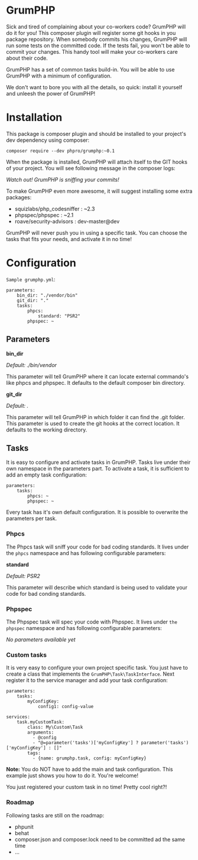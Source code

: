 # GrumPHP
Sick and tired of complaining about your co-workers code? GrumPHP will do it for you!
 This composer plugin will register some git hooks in you package repository.
 When somebody commits his changes, GrumPHP will run some tests on the committed code.
 If the tests fail, you won't be able to commit your changes.
 This handy tool will make your co-workers care about their code.
 
GrumPHP has a set of common tasks build-in. You will be able to use GrumPHP with a minimum of configuration.

We don't want to bore you with all the details, so quick: install it yourself and unleesh the power of GrumPHP!

# Installation

This package is composer plugin and should be installed to your project's dev dependency using composer:

```
composer require --dev phpro/grumphp:~0.1
```

When the package is installed, GrumPHP will attach itself to the GIT hooks of your project. You will see following message in the composer logs:

*Watch out! GrumPHP is sniffing your commits!*

To make GrumPHP even more awesome, it will suggest installing some extra packages:

- squizlabs/php_codesniffer : ~2.3
- phpspec/phpspec : ~2.1
- roave/security-advisors : dev-master@dev

GrumPHP will never push you in using a specific task. You can choose the tasks that fits your needs, and activate it in no time!

# Configuration

`Sample grumphp.yml`:

```
parameters:
    bin_dir: "./vendor/bin"
    git_dir: "."
    tasks:
        phpcs:
            standard: "PSR2"
        phpspec: ~
```

## Parameters
**bin_dir**

*Default: ./bin/vendor*

This parameter will tell GrumPHP where it can locate external commando's like phpcs and phpspec. It defaults to the default composer bin directory.


**git_dir**

*Default: .*

This parameter will tell GrumPHP in which folder it can find the .git folder. This parameter is used to create the git hooks at the correct location. It defaults to the working directory.

## Tasks
It is easy to configure and activate tasks in GrumPHP.
Tasks live under their own namespace in the parameters part.
To activate a task, it is sufficient to add an empty task configuration:

```
parameters:
    tasks:
        phpcs: ~
        phpspec: ~
```

Every task has it's own default configuration. It is possible to overwrite the parameters per task.

### Phpcs

The Phpcs task will sniff your code for bad coding standards. It lives under the `phpcs` namespace and has following configurable parameters:

**standard**

*Default: PSR2*

This parameter will describe which standard is being used to validate your code for bad conding standards.


### Phpspec

The Phpspec task will spec your code with Phpspec. It lives under `the phpspec` namespace and has following configurable parameters:

*No parameters available yet*

### Custom tasks

It is very easy to configure your own project specific task. You just have to create a class that implements the `GrumPHP\Task\TaskInterface`.
Next register it to the service manager and add your task configuration:

```
parameters:
    tasks:
        myConfigKey:
            config1: config-value
            
services:
    task.myCustomTask:
        class: My\Custom\Task
        arguments:
          - @config
          - "@=parameter('tasks')['myConfigKey'] ? parameter('tasks')['myConfigKey'] : []"
        tags:
          - {name: grumphp.task, config: myConfigKey}
```

**Note:** You do NOT have to add the main and task configuration. This example just shows you how to do it. You're welcome!

You just registered your custom task in no time! Pretty cool right?!

### Roadmap

Following tasks are still on the roadmap:

- phpunit
- behat
- composer.json and composer.lock need to be committed ad the same time
- ...
